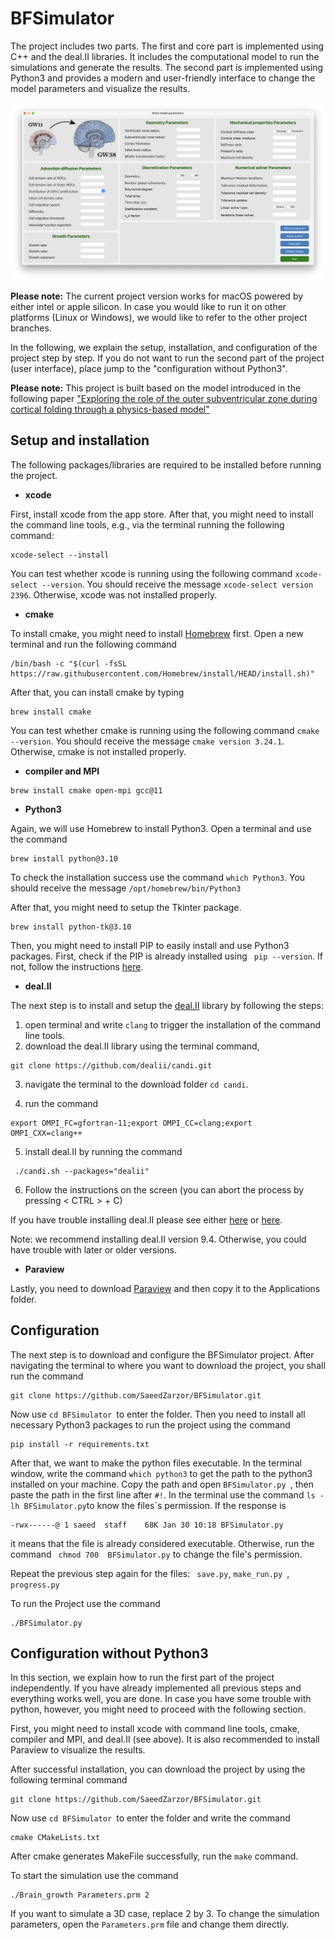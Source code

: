 # BFSimulator

The project includes two parts. The first and core part is implemented using C++ and the deal.II libraries. It includes the computational model to run the simulations and generate the results. The second part is implemented using Python3 and provides a modern and user-friendly interface to change the model parameters and visualize the results.

![Alt](/Images/example.png)

**Please note:** The current project version works for macOS powered by either intel or apple silicon. In case you would like to run it on other platforms (Linux or Windows), we would like to refer to the other project branches.

In the following, we explain the setup, installation, and configuration of the project step by step. If you do not want to run the second part of the project (user interface), place jump to the "configuration without Python3".

**Please note:** This project is built based on the model introduced in the following paper ["Exploring the role of the outer subventricular zone during cortical folding through a physics-based model"](https://www.biorxiv.org/content/10.1101/2022.09.25.509401v1.abstract)

## Setup and installation
The following packages/libraries are required to be installed before running the project.

* **xcode**

First, install xcode from the app store. After that, you might need to install the command line tools, e.g., via the terminal running the following command:

```
xcode-select --install
```

You can test whether xcode is running using the following command ``` xcode-select --version ```. You should receive the message ```xcode-select version 2396```. Otherwise, xcode was not installed properly.

* **cmake**

To install cmake, you might need to install [Homebrew](https://brew.sh/) first. Open a new terminal and run the following command 

````
/bin/bash -c "$(curl -fsSL https://raw.githubusercontent.com/Homebrew/install/HEAD/install.sh)"
````

After that, you can install cmake by typing  
````
brew install cmake 
````

You can test whether cmake is running using the following command ``` cmake --version ```.  You should receive the message ```cmake version 3.24.1```. Otherwise, cmake is not installed properly. 

* **compiler and MPI**

````
brew install cmake open-mpi gcc@11
````

* **Python3**

Again, we will use Homebrew to install Python3. Open a terminal and use the command 

````
brew install python@3.10
````

To check the installation success use the command ```which Python3```. You should receive the message ```/opt/homebrew/bin/Python3```

After that, you might need to setup the Tkinter package.  

````
brew install python-tk@3.10
````

Then, you might need to install PIP to easily install and use Python3 packages. First, check if the PIP is already installed using ``` pip --version```. If not, follow the instructions [here](https://www.groovypost.com/howto/install-pip-on-a-mac/#:~:text=To%20install%20PIP%20using%20ensurepip,instructions%20to%20complete%20this%20process.).

* **deal.II**

The next step is to install and setup the [deal.II](https://www.dealii.org/) library by following the steps:

1. open terminal and write ```clang``` to trigger the installation of the command line tools. 
2. download the deal.II library using the terminal command,
````
git clone https://github.com/dealii/candi.git
````
3. navigate the terminal to the download folder ```cd candi```.

4. run the command
````
export OMPI_FC=gfortran-11;export OMPI_CC=clang;export OMPI_CXX=clang++
````
5. install deal.II by running the command

````
 ./candi.sh --packages="dealii"
````
6. Follow the instructions on the screen (you can abort the process by pressing < CTRL > + C)

If you have trouble installing deal.II please see either [here](https://github.com/dealii/candi) or [here](https://github.com/dealii/dealii/wiki/MacOSX).

Note: we recommend installing deal.II version 9.4. Otherwise, you could have trouble with later or older versions.

* **Paraview**

Lastly, you need to download [Paraview](https://www.paraview.org/) and then copy it to the Applications folder.

## Configuration

The next step is to download and configure the BFSimulator project. After navigating the terminal to where you want to download the project, you shall run the command
````
git clone https://github.com/SaeedZarzor/BFSimulator.git
````

Now use ```cd BFSimulator ```to enter the folder. Then you need to install all necessary Python3 packages to run the project using the command
````
pip install -r requirements.txt
````

After that, we want to make the python files executable. In the terminal window, write the command ```which python3``` to get the path to the python3 installed on your machine. Copy the path and open ```BFSimulator.py ```, then paste the path in the first line after ```#!```.
In the terminal use the command ```ls -lh BFSimulator.py```to know the files´s permission. If the response is
````
-rwx------@ 1 saeed  staff    68K Jan 30 10:18 BFSimulator.py
````
it means that the file is already considered executable. Otherwise, run the command ``` chmod 700  BFSimulator.py``` to change the file's permission.

Repeat the previous step again for the files: ``` save.py```, ```make_run.py ```, ```progress.py```


To run the Project use the command
````
./BFSimulator.py 
````
## Configuration without Python3
In this section, we explain how to run the first part of the project independently. If you have already implemented all previous steps and everything works well, you are done. In case you have some trouble with python, however, you might need to proceed with the following section.

First, you might need to install xcode with command line tools, cmake, compiler and MPI, and deal.II (see above). It is also recommended to install Paraview to visualize the results. 

After successful installation, you can download the project by using the following terminal command

````
git clone https://github.com/SaeedZarzor/BFSimulator.git
````

Now use ```cd BFSimulator ```to enter the folder and write the command

````
cmake CMakeLists.txt
````

After cmake generates MakeFile successfully, run the ``` make ``` command.

To start the simulation use the command 

`````
./Brain_growth Parameters.prm 2 
`````

If you want to simulate a 3D case, replace 2 by 3. To change the simulation parameters, open the ``` Parameters.prm ``` file and change them directly.
